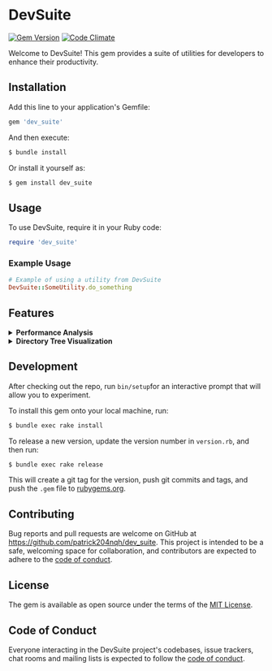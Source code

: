 # DevSuite

[![Gem Version](https://badge.fury.io/rb/dev_suite.svg)](https://badge.fury.io/rb/dev_suite)
[![Code Climate](https://codeclimate.com/github/patrick204nqh/dev_suite/badges/gpa.svg)](https://codeclimate.com/github/patrick204nqh/dev_suite)

Welcome to DevSuite! This gem provides a suite of utilities for developers to enhance their productivity.

## Installation

Add this line to your application's Gemfile:

```ruby
gem 'dev_suite'
```

And then execute:

```sh
$ bundle install
```

Or install it yourself as:

```sh
$ gem install dev_suite
```

## Usage

To use DevSuite, require it in your Ruby code:

```ruby
require 'dev_suite'
```

### Example Usage

```ruby
# Example of using a utility from DevSuite
DevSuite::SomeUtility.do_something
```

## Features

<details>
  <summary><strong>Performance Analysis</strong></summary>
  
  Analyze the performance of your code blocks with detailed benchmark and memory usage reports.
  
  **Usage:**
  ```ruby
  require 'dev_suite'

  DevSuite::Performance::Analyzer.analyze(description: "My Code Block") do
    sum = 0
    1_000_000.times do |i|
      sum += i
    end
    sum
  end
  ```

  **Example output**
  ```
  |            Performance Analysis            |
  +----------------------------+---------------+
  | Metric                     | Value         |
  +----------------------------+---------------+
  | Description                | My Code Block |
  | Total Time (s)             | 0.056238      |
  | User CPU Time (s)          | 0.055662      |
  | System CPU Time (s)        | 0.000097      |
  | User + System CPU Time (s) | 0.055759      |
  | Memory Before (MB)         | 25.39         |
  | Memory After (MB)          | 25.42         |
  | Memory Used (MB)           | 0.03          |
  | Max Memory Used (MB)       | 25.41         |
  | Min Memory Used (MB)       | 25.41         |
  | Avg Memory Used (MB)       | 25.41         |
  ```
</details>

<details>
  <summary><strong>Directory Tree Visualization</strong></summary>
  
  Visualize the structure of directories and their subdirectories with a detailed hierarchical representation. This tool is essential for understanding the organization of your files and directories at a glance.

  **Usage:**
  ```ruby
  require 'dev_suite'

  # Set the base path for the directory you want to visualize
  base_path = "/path/to/your/directory"

  # Perform the visualization
  DevSuite::DirectoryTree::Visualizer.visualize(base_path)
  ```

  **Example output**
  ```
  /path/to/your/directory/
  ├── project/
  │   ├── src/
  │   │   ├── main.rb
  │   │   └── helper.rb
  │   └── spec/
  │       └── main_spec.rb
  ├── doc/
  │   └── README.md
  └── test/
      └── test_helper.rb
  ```
</details>

## Development

After checking out the repo, run `bin/setup`for an interactive prompt that will allow you to experiment.

To install this gem onto your local machine, run:

```sh
$ bundle exec rake install
```

To release a new version, update the version number in `version.rb`, and then run:

```sh
$ bundle exec rake release
```

This will create a git tag for the version, push git commits and tags, and push the `.gem` file to [rubygems.org](https://rubygems.org).



## Contributing

Bug reports and pull requests are welcome on GitHub at https://github.com/patrick204nqh/dev_suite. This project is intended to be a safe, welcoming space for collaboration, and contributors are expected to adhere to the [code of conduct](https://github.com/patrick204nqh/dev_suite/blob/master/CODE_OF_CONDUCT.md).

## License

The gem is available as open source under the terms of the [MIT License](https://opensource.org/licenses/MIT).

## Code of Conduct

Everyone interacting in the DevSuite project's codebases, issue trackers, chat rooms and mailing lists is expected to follow the [code of conduct](https://github.com/patrick204nqh/dev_suite/blob/master/CODE_OF_CONDUCT.md).
